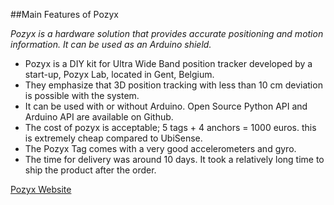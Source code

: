

##Main Features of Pozyx

*Pozyx is a hardware solution that provides accurate positioning and motion information. It can be used as an Arduino shield.*


- Pozyx is a DIY kit for Ultra Wide Band position tracker developed by a start-up, Pozyx Lab, located in Gent, Belgium. 
- They emphasize that 3D position tracking with less than 10 cm deviation is possible with the system.
- It can be used with or without Arduino. Open Source Python API and Arduino API are available on Github.
- The cost of pozyx is acceptable; 5 tags + 4 anchors = 1000 euros. this is extremely cheap compared to UbiSense.
- The Pozyx Tag comes with a very good accelerometers and gyro. 
- The time for delivery was around 10 days. It took a relatively long time to ship the product after the order. 

[Pozyx Website](https://www.pozyx.io)
